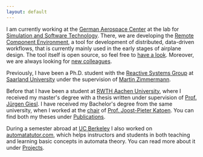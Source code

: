 ```yaml
---
layout: default
---
```


I am currently working at the [German Aerospace Center](https://www.dlr.de) at the lab for [Simulation and Software Technology](https://www.dlr.de/sc).
There, we are developing the [Remote Component Environment](https://www.rcenvironment.de), a tool for development of distributed, data-driven workflows, that is currently mainly used in the early stages of airplane design.
The tool itself is open source, so feel free to [have a look](https://github.com/rcenvironment).
Moreover, we are always looking for [new colleagues](https://www.dlr.de/dlr/jobs/en/desktopdefault.aspx#SimulationsSoftwaretechnik/S:142).

Previously, I have been a Ph.D. student with the
[Reactive Systems Group](http://react.uni-saarland.de) at
[Saarland University](http://uni-saarland.de)
under the supervision of [Martin Zimmermann](http://react.uni-saarland.de/people/zimmermann.html).

Before that I have been a student at [RWTH Aachen University](http://www.rwth-aachen.de),
where I received my master's degree with a thesis written under supervision of
[Prof. J&uuml;rgen Giesl](http://verify.rwth-aachen.de/giesl/).
I have received my Bachelor's degree from the same university, when I worked at the [chair](http://moves.rwth-aachen.de) of
[Prof. Joost-Pieter Katoen](http://www-i2.informatik.rwth-aachen.de/~katoen).
You can find both my theses under [Publications](/publications/).

During a semester abroad at [UC Berkeley](http://berkeley.edu/index.html) I also worked on
[automatatutor.com](http://www.automatatutor.com), which helps instructors and students in both teaching
and learning basic concepts in automata theory.
You can read more about it under [Projects](/projects/).